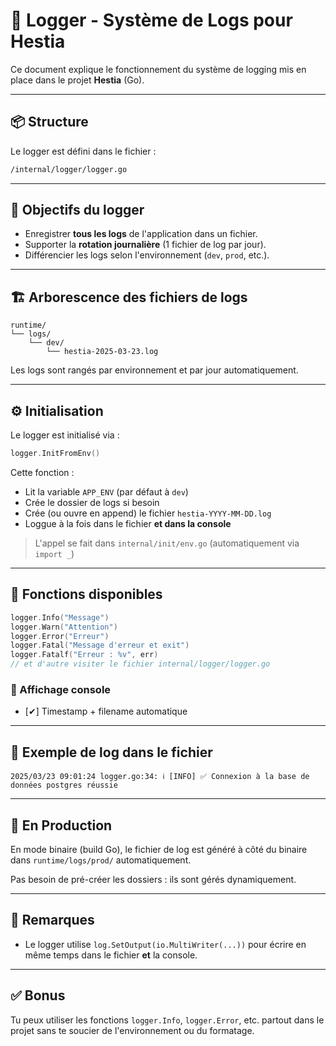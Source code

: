 # 📝 Logger - Système de Logs pour Hestia

Ce document explique le fonctionnement du système de logging mis en place dans le projet **Hestia** (Go).

---

## 📦 Structure

Le logger est défini dans le fichier :
```bash
/internal/logger/logger.go
```

---

## 🎯 Objectifs du logger

- Enregistrer **tous les logs** de l'application dans un fichier.
- Supporter la **rotation journalière** (1 fichier de log par jour).
- Différencier les logs selon l'environnement (`dev`, `prod`, etc.).

---

## 🏗 Arborescence des fichiers de logs

```text
runtime/
└── logs/
    └── dev/
        └── hestia-2025-03-23.log
```

Les logs sont rangés par environnement et par jour automatiquement.

---

## ⚙️ Initialisation

Le logger est initialisé via :
```go
logger.InitFromEnv()
```

Cette fonction :
- Lit la variable `APP_ENV` (par défaut à `dev`)
- Crée le dossier de logs si besoin
- Crée (ou ouvre en append) le fichier `hestia-YYYY-MM-DD.log`
- Loggue à la fois dans le fichier **et dans la console**

> L'appel se fait dans `internal/init/env.go` (automatiquement via `import _`)

---

## 🔧 Fonctions disponibles

```go
logger.Info("Message")
logger.Warn("Attention")
logger.Error("Erreur")
logger.Fatal("Message d'erreur et exit")
logger.Fatalf("Erreur : %v", err)
// et d'autre visiter le fichier internal/logger/logger.go
```

### 🎨 Affichage console
- [✔] Timestamp + filename automatique

---

## 🧪 Exemple de log dans le fichier

```
2025/03/23 09:01:24 logger.go:34: ℹ️ [INFO] ✅ Connexion à la base de données postgres réussie
```

---

## 🚀 En Production

En mode binaire (build Go), le fichier de log est généré à côté du binaire dans `runtime/logs/prod/` automatiquement.

Pas besoin de pré-créer les dossiers : ils sont gérés dynamiquement.

---

## 📌 Remarques

- Le logger utilise `log.SetOutput(io.MultiWriter(...))` pour écrire en même temps dans le fichier **et** la console.

---

## ✅ Bonus

Tu peux utiliser les fonctions `logger.Info`, `logger.Error`, etc. partout dans le projet sans te soucier de l'environnement ou du formatage.

